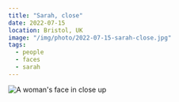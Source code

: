 ```yaml
---
title: "Sarah, close"
date: 2022-07-15
location: Bristol, UK
image: "/img/photo/2022-07-15-sarah-close.jpg"
tags:
  - people
  - faces
  - sarah
---
```


![A woman's face in close up](/img/photo/2022-07-15-sarah-close.jpg)
